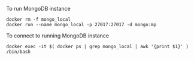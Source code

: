 To run MongoDB instance

    docker rm -f mongo_local
    docker run --name mongo_local -p 27017:27017 -d mongo:mp

To connect to running MongoDB instance

    docker exec -it $( docker ps | grep mongo_local | awk '{print $1}' ) /bin/bash
